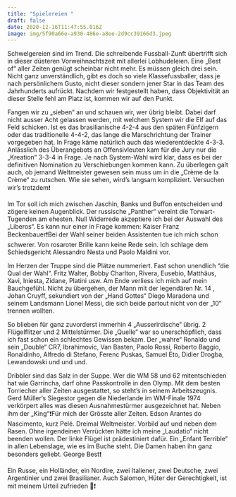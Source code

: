 ```yaml
---
title: "Spielereien "
draft: false
date: 2020-12-16T11:47:55.016Z
image: img/5f90a66e-a930-486e-a8ee-2d9cc39166d3.jpeg
---
```

Schwelgereien sind im Trend. Die schreibende Fussball-Zunft übertrifft sich in dieser düsteren Vorweihnachtszeit mit allerlei Lobhudeleien. Eine „Best of“ aller Zeiten genügt scheinbar nicht mehr. Es müssen gleich drei sein. Nicht ganz unverständlich,  gibt es doch so viele Klassefussballer, dass je nach persönlichem Gusto, nicht dieser sondern jener Star in das Team des Jahrhunderts aufrückt. Nachdem wir festgestellt haben, dass Objektivität an dieser Stelle fehl am Platz ist, kommen wir auf den Punkt.

Fangen wir zu „sieben“ an und schauen wir, wer übrig bleibt. Dabei darf nicht ausser Acht gelassen werden, mit welchem System wir die Elf auf das Feld schicken. Ist es das brasilianische 4-2-4 aus den späten Fünfzigern oder das traditionelle 4-4-2, das lange die Marschrichtung der Trainer vorgegeben hat. In Frage käme natürlich auch das wiederentdeckte 4-3-3. Anlässlich des Überangebots an Offensivleuten kam für die Jury nur die „Kreation“ 3-3-4 in Frage. Je nach System-Wahl wird klar, dass es bei der definitiven Nomination zu Verschiebungen kommen kann. Zu überlegen galt auch, ob jemand Weltmeister gewesen sein muss um in die „Crème de la Crème“ zu rutschen. Wie sie sehen, wird’s langsam kompliziert. Versuchen wir’s trotzdem❗️

Im Tor soll ich mich zwischen Jaschin, Banks und Buffon entscheiden und zögere keinen Augenblick. Der russische „Panther“ vereint die Torwart-Tugenden am ehesten. Null Widerrede akzeptiere ich bei der Auswahl des „Liberos“. Es kann nur einer in Frage kommen: Kaiser Franz Beckenbauer❗️Bei der Wahl seiner beiden Assistenten tue ich mich schon schwerer. Von rosaroter Brille kann keine Rede sein. Ich schlage dem Schiedsgericht Alessandro Nesta und Paolo Maldini vor. 

Im Herzen der Truppe sind die Plätze nummeriert. Fast schon unendlich “die Qual der Wahl“. Fritz Walter, Bobby Charlton, Rivera, Eusebio, Matthäus, Xavi, Iniesta, Zidane, Platini usw. Am Ende verliess ich mich auf mein Bauchgefühl. Nicht zu übergehen, der Mann mit der legendären Nr. 14 , Johan Cruyff, sekundiert von der „Hand Gottes“ Diego Maradona und seinem Landsmann Lionel Messi, die sich beide partout nicht von der „10“ trennen wollten.

So blieben für ganz zuvorderst  immerhin 4  „Ausserirdische“ übrig. 2 Flügelflitzer und 2 Mittelstürmer. Die „Quelle“ war so unerschöpflich, dass ich fast schon ein schlechtes Gewissen bekam.  Der „wahre“ Ronaldo und sein „Double“ CR7, Ibrahimovic, Van Basten, Paolo Rossi, Roberto Baggio, Ronaldinho, Alfredo di Stefano, Ferenc Puskas, Samuel Eto, Didier Drogba, Lewandowski und und und. 

Dribbler sind das Salz in der Suppe. Wer die WM 58 und 62 mitentschieden hat wie Garrincha, darf ohne Passkontrolle in den Olymp. Mit dem besten Torriecher aller Zeiten ausgestattet, so steht’s in seinem Arbeitszeugnis. Gerd Müller‘s Siegestor gegen die Niederlande im WM-Finale 1974 verkörpert alles was diesen Ausnahmestürmer ausgezeichnet hat. Neben ihm der „King“❗️Für mich der Grösste aller Zeiten. Edson Arantes do Nascimento, kurz Pelé. Dreimal Weltmeister. Vorbild auf und neben dem Rasen. Ohne irgendeinen Verrückten hätte ich meine „Laudatio“ nicht beenden wollen. Der linke Flügel ist prädestiniert dafür. Ein „Enfant Terrible“ in allen Lebenslage, wie es im Buche steht. Die Damen haben ihn ganz besonders geliebt. George Best❗️

Ein Russe, ein Holländer, ein Nordire, zwei Italiener, zwei Deutsche, zwei Argentinier und zwei Brasilianer. Auch Salomon, Hüter der Gerechtigkeit, ist mit meinem Urteil zufrieden 🙈❗️